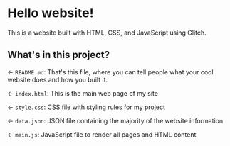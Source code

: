 # Hello website!

This is a website built with HTML, CSS, and JavaScript using Glitch.

## What's in this project?

← `README.md`: That's this file, where you can tell people what your cool website does and how you built it.

← `index.html`: This is the main web page of my site

← `style.css`: CSS file with styling rules for my project

← `data.json`: JSON file containing the majority of the website information

← `main.js`: JavaScript file to render all pages and HTML content
